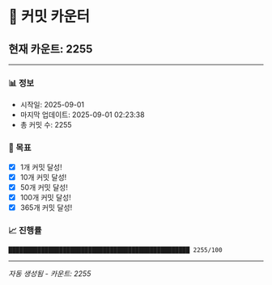 # 🔢 커밋 카운터

## 현재 카운트: 2255

---

### 📊 정보
- 시작일: 2025-09-01
- 마지막 업데이트: 2025-09-01 02:23:38
- 총 커밋 수: 2255

### 🎯 목표
- [x] 1개 커밋 달성!
- [x] 10개 커밋 달성!
- [x] 50개 커밋 달성!
- [x] 100개 커밋 달성!
- [x] 365개 커밋 달성!

### 📈 진행률
```
██████████████████████████████████████████████████ 2255/100
```

---
*자동 생성됨 - 카운트: 2255*
